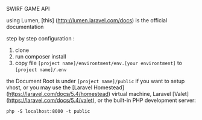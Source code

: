 SWIRF GAME API

using Lumen, [this] (http://lumen.laravel.com/docs) is the official documentation

step by step configuration :
1. clone
2. run composer install
3. copy file ```[project name]/environtment/env.[your environtment]``` to ```[project name]/.env```

the Document Root is under ```[project name]/public``` if you want to setup vhost, or you may use the [Laravel Homestead] (https://laravel.com/docs/5.4/homestead) virtual machine, Laravel [Valet] (https://laravel.com/docs/5.4/valet), or the built-in PHP development server: 

```php -S localhost:8000 -t public```